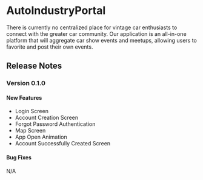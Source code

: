 # AutoIndustryPortal
There is currently no centralized place for vintage car enthusiasts to connect with the greater car community. Our application is an all-in-one platform that will aggregate car show events and meetups, allowing users to favorite and post their own events.

## Release Notes

### Version 0.1.0

#### New Features
* Login Screen
* Account Creation Screen
* Forgot Password Authentication
* Map Screen
* App Open Animation
* Account Successfully Created Screen

#### Bug Fixes
N/A
